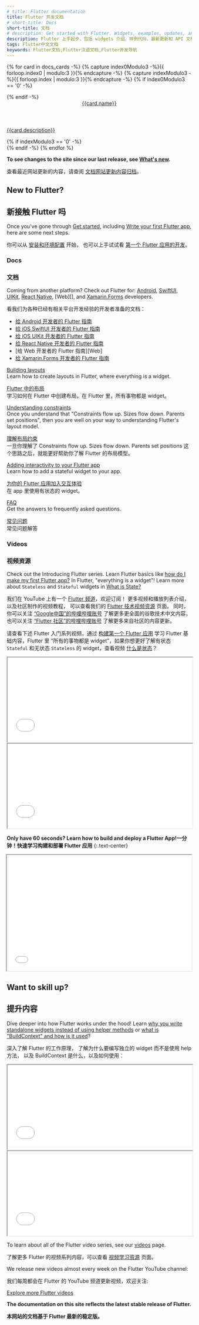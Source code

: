 ```yaml
---
# title: Flutter documentation
title: Flutter 开发文档
# short-title: Docs
short-title: 文档
# description: Get started with Flutter. Widgets, examples, updates, and API docs to help you write your first Flutter app.
description: Flutter 上手起步，包括 widgets 介绍、样例代码、最新更新和 API 文档，帮助你撰写第一个 Flutter 应用。
tags: Flutter中文文档
keywords: Flutter文档,Flutter汉语文档,Flutter开发导航
---
```


{% for card in docs_cards -%}
  {% capture index0Modulo3 -%}{{ forloop.index0 | modulo:3 }}{% endcapture -%}
  {% capture indexModulo3 -%}{{ forloop.index | modulo:3 }}{% endcapture -%}
  {% if index0Modulo3 == '0' -%}
  <div class="card-deck mb-4">
  {% endif -%}
    <a class="card" href="{{card.url}}">
      <div class="card-body">
        <header class="card-title">{{card.name}}</header>
        <p class="card-text">{{card.description}}</p>
      </div>
    </a>
  {% if indexModulo3 == '0' -%}
  </div>
  {% endif -%}
{% endfor %}

**To see changes to the site since our last release,
see [What's new][].**

查看最近网站更新的内容，请查阅
[文档网站更新内容归档][What's new]。

[What's new]: /release/whats-new

## New to Flutter?

## 新接触 Flutter 吗

Once you've gone through [Get started][],
including [Write your first Flutter app][],
here are some next steps.

你可以从 [安装和环境配置][Get Started] 开始，
也可以上手试试看 [第一个 Flutter 应用的开发][Write your first Flutter app]。

[Write your first Flutter app]: /get-started/codelab

### Docs

### 文档

Coming from another platform? Check out Flutter for:
[Android][], [SwiftUI][], [UIKit][], [React Native][], [Web][], and
[Xamarin.Forms][] developers.

看我们为各种已经有相关平台开发经验的开发者准备的文档：
- [给 Android 开发者的 Flutter 指南][Android]
- [给 iOS SwiftUI 开发者的 Flutter 指南][SwiftUI]
- [给 iOS UIKit 开发者的 Flutter 指南][UIKit]
- [给 React Native 开发者的 Flutter 指南][React Native]
- [给 Web 开发者的 Flutter 指南][Web]
- [给 Xamarin.Forms 开发者的 Flutter 指南][Xamarin.Forms]

[Building layouts][]
<br> Learn how to create layouts in Flutter,
  where everything is a widget.

[Flutter 中的布局][Building layouts]
<br> 学习如何在 Flutter 中创建布局，在 Flutter 里，所有事物都是 widget。

[Understanding constraints][]
<br> Once you understand that "Constraints
  flow up. Sizes flow down. Parents set
  positions", then you are well on your
  way to understanding Flutter's layout model.

[理解布局约束][Understanding constraints]
<br> 一旦你理解了 Constraints flow up. Sizes flow down. Parents set positions
这个思路之后，就能更好帮助你了解 Flutter 的布局模型。

[Adding interactivity to your Flutter app][interactivity]
<br> Learn how to add a stateful widget to your app.

[为你的 Flutter 应用加入交互体验][interactivity]
<br> 在 app 里使用有状态的 widget。

[FAQ][]
<br> Get the answers to frequently asked questions.

[常见问题][FAQ]
<br> 常见问题解答

[Android]: /get-started/flutter-for/android-devs
[Building layouts]: /ui/layout
[FAQ]: /resources/faq
[Get started]: /get-started/install
[interactivity]: /ui/interactivity
[SwiftUI]: /get-started/flutter-for/swiftui-devs
[UIKit]: /get-started/flutter-for/uikit-devs
[React Native]: /get-started/flutter-for/react-native-devs
[Understanding constraints]: /ui/layout/constraints
[Xamarin.Forms]: /get-started/flutter-for/xamarin-forms-devs

### Videos

### 视频资源

Check out the Introducing Flutter series.
Learn Flutter basics like
[how do I make my first Flutter app?][first-app]
In Flutter, "everything is a widget"!
Learn more about `Stateless` and `Stateful`
widgets in [What is State?][]

我们在 YouTube 上有一个 [Flutter 频道](https://www.youtube.com/c/flutterdev)，欢迎订阅！
更多视频和播放列表介绍，以及社区制作的视频教程，
可以查看我们的 [Flutter 技术视频资源][videos] 页面。
同时，你可以关注 [“Google中国”的哔哩哔哩账号](https://space.bilibili.com/64169458)
了解更多更全面的谷歌技术中文内容，
也可以关注 [“Flutter 社区”的哔哩哔哩账号](https://space.bilibili.com/344928717)
了解更多来自社区的内容更新。

请查看下述 Flutter 入门系列视频，通过 [构建第一个 Flutter 应用][] 学习 Flutter 基础内容，Flutter 里 “所有的事物都是 widget”，如果你想更好了解有状态 `Stateful` 和无状态 `Stateless` 的 widget，查看视频 [什么是状态][]？

<div class="card-deck card-deck--responsive">
    <div class="video-card">
        <div class="card-body">
            <iframe style="max-width: 100%; width: 100%; height: 230px;" src="{{site.bili.embed}}?aid=557525809&bvid=BV1Se4y1Z74p&cid=818071255&page=1&autoplay=false" title="构建第一个 Flutter 应用"  {{site.bili.set}}></iframe> 
        </div>
    </div>
    <div class="video-card">
        <div class="card-body">
            <iframe style="max-width: 100%; width: 100%; height: 230px;" src="{{site.bili.embed}}?aid=815087524&bvid=BV14G4y167Tu&cid=818431224&page=1&autoplay=false" title="什么是状态？" {{site.bili.set}}></iframe> 
        </div>
    </div>
</div>

[first-app]: {{site.yt.watch}}?v=xWV71C2kp38
[What is State?]: {{site.yt.watch}}?v=QlwiL_yLh6E
[构建第一个 Flutter 应用]: {{site.bili.video}}/BV1Se4y1Z74p
[什么是状态]: {{site.bili.video}}/BV14G4y167Tu

<b><t>Only have 60 seconds? Learn how to build and deploy a Flutter App!</t><t>一分钟！快速学习构建和部署 Flutter 应用</t></b> {:.text-center}

<div style="display: flex; align-items: center; justify-content: center; flex-direction: column;">
  <iframe style="max-width: 100%" width="560" height="315" src="{{site.yt.embed}}/ZnufaryH43s" title="Learn how to build and deploy a Flutter app in 60 seconds" {{site.yt.set}}></iframe>
</div>

## Want to skill up?

## 提升内容

Dive deeper into how Flutter works under the hood!
Learn [why you write standalone widgets instead of
using helper methods][standalone-widgets] or
[what is "BuildContext" and how is it used][buildcontext]?

深入了解 Flutter 的工作原理，
了解为什么要编写独立的 widget 而不是使用 help 方法，
以及 BuildContext 是什么，以及如何使用：

<div class="card-deck card-deck--responsive">
    <div class="video-card">
        <div class="card-body">
            <iframe style="max-width: 100%; width: 100%; height: 230px;" src="{{site.yt.embed}}/IOyq-eTRhvo" title="Learn the difference between Widgets and Helper Methods" {{site.yt.set}}></iframe>
        </div>
    </div>
    <div class="video-card">
        <div class="card-body">
            <iframe style="max-width: 100%; width: 100%; height: 230px;" src="{{site.yt.embed}}/rIaaH87z1-g" title="Learn how to demystify BuildContext" {{site.yt.set}}></iframe>
        </div>
    </div>
</div>

[standalone-widgets]: {{site.yt.watch}}?v=IOyq-eTRhvo
[buildcontext]: {{site.yt.watch}}?v=rIaaH87z1-g

To learn about all of the Flutter video series,
see our [videos][] page.

了解更多 Flutter 的视频系列内容，可以查看 [视频学习资源][videos] 页面。

We release new videos almost every week on the Flutter YouTube channel:

我们每周都会在 Flutter 的 YouTube 频道更新视频，欢迎关注:

<a class="btn btn-primary" target="_blank" href="https://www.youtube.com/@flutterdev">Explore more Flutter videos</a>

**The documentation on this site reflects the
latest stable release of Flutter.**

**本网站的文档基于 Flutter 最新的稳定版。**

[videos]: /resources/videos
